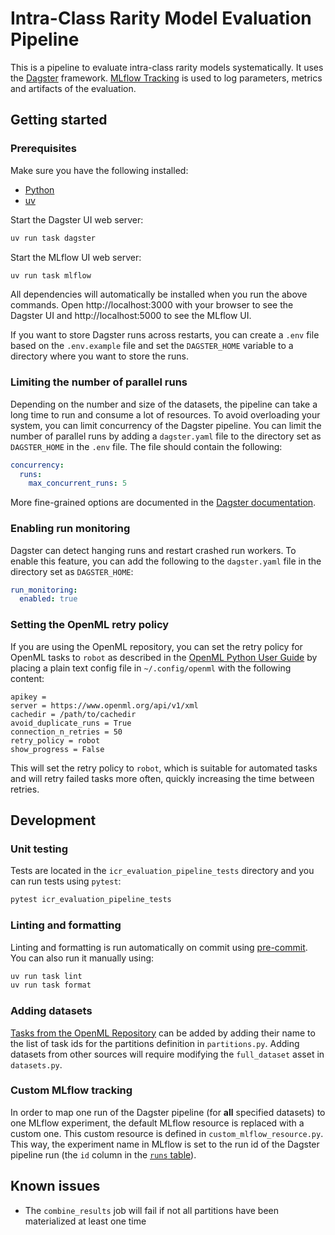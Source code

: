 # Intra-Class Rarity Model Evaluation Pipeline

This is a pipeline to evaluate intra-class rarity models systematically. It uses the [Dagster](https://dagster.io/)
framework.
[MLflow Tracking](https://mlflow.org/docs/latest/tracking/) is used to log parameters, metrics and artifacts of the
evaluation.

## Getting started

### Prerequisites

Make sure you have the following installed:

- [Python](https://www.python.org/downloads/)
- [uv](https://docs.astral.sh/uv/getting-started/installation/)

Start the Dagster UI web server:

```bash
uv run task dagster
```

Start the MLflow UI web server:

```bash
uv run task mlflow
```

All dependencies will automatically be installed when you run the above commands.
Open http://localhost:3000 with your browser to see the Dagster UI and http://localhost:5000 to see the MLflow UI.

If you want to store Dagster runs across restarts, you can create a `.env` file based on the `.env.example` file and set
the `DAGSTER_HOME` variable to a directory where you want to store the runs.

### Limiting the number of parallel runs

Depending on the number and size of the datasets, the pipeline can take a long time to run and consume a lot of
resources. To avoid overloading your system, you can limit concurrency of the Dagster pipeline.
You can limit the number of parallel runs by adding a `dagster.yaml` file to the directory set as `DAGSTER_HOME` in the
`.env` file. The file should contain the following:

```yaml
concurrency:
  runs:
    max_concurrent_runs: 5
```

More fine-grained options are documented in
the [Dagster documentation](https://docs.dagster.io/guides/operate/managing-concurrency).

### Enabling run monitoring

Dagster can detect hanging runs and restart crashed run workers. To enable this feature, you can add the following to
the `dagster.yaml` file in the directory set as `DAGSTER_HOME`:

```yaml
run_monitoring:
  enabled: true
```

### Setting the OpenML retry policy

If you are using the OpenML repository, you can set the retry policy for OpenML tasks to `robot` as described in
the [OpenML Python User Guide](https://openml.github.io/openml-python/develop/usage.html) by placing a plain text config
file in `~/.config/openml` with the following content:

```
apikey =
server = https://www.openml.org/api/v1/xml
cachedir = /path/to/cachedir
avoid_duplicate_runs = True
connection_n_retries = 50
retry_policy = robot
show_progress = False
```

This will set the retry policy to `robot`, which is suitable for automated tasks and will retry failed tasks more often,
quickly increasing the time between retries.

## Development

### Unit testing

Tests are located in the `icr_evaluation_pipeline_tests` directory and you can run tests using `pytest`:

```bash
pytest icr_evaluation_pipeline_tests
```

### Linting and formatting

Linting and formatting is run automatically on commit using [pre-commit](https://pre-commit.com/).
You can also run it manually using:

```bash
uv run task lint
uv run task format
```

### Adding datasets

[Tasks from the OpenML Repository](https://www.openml.org/search?type=task&sort=runs) can be added by adding their name
to the list of task ids for the partitions definition in `partitions.py`. Adding datasets from other sources will
require modifying the `full_dataset` asset in `datasets.py`.

### Custom MLflow tracking

In order to map one run of the Dagster pipeline (for **all** specified datasets) to one MLflow experiment, the default
MLflow resource is replaced with a custom one. This custom resource is defined in `custom_mlflow_resource.py`.
This way, the experiment name in MLflow is set to the run id of the Dagster pipeline run (the `id` column in the [
`runs` table](http://localhost:3000/runs)).

## Known issues

- The `combine_results` job will fail if not all partitions have been materialized at least one time
